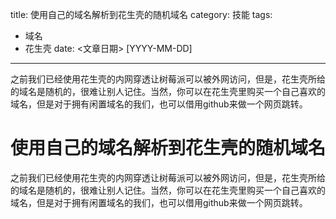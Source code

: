 title: 使用自己的域名解析到花生壳的随机域名
category: 技能
tags: 
  - 域名 
  - 花生壳
date: <文章日期> [YYYY-MM-DD]

---

之前我们已经使用花生壳的内网穿透让树莓派可以被外网访问，但是，花生壳所给的域名是随机的，很难让别人记住。当然，你可以在花生壳里购买一个自己喜欢的域名，但是对于拥有闲置域名的我们，也可以借用github来做一个网页跳转。

<!--more-->
# 使用自己的域名解析到花生壳的随机域名

之前我们已经使用花生壳的内网穿透让树莓派可以被外网访问，但是，花生壳所给的域名是随机的，很难让别人记住。当然，你可以在花生壳里购买一个自己喜欢的域名，但是对于拥有闲置域名的我们，也可以借用github来做一个网页跳转。
